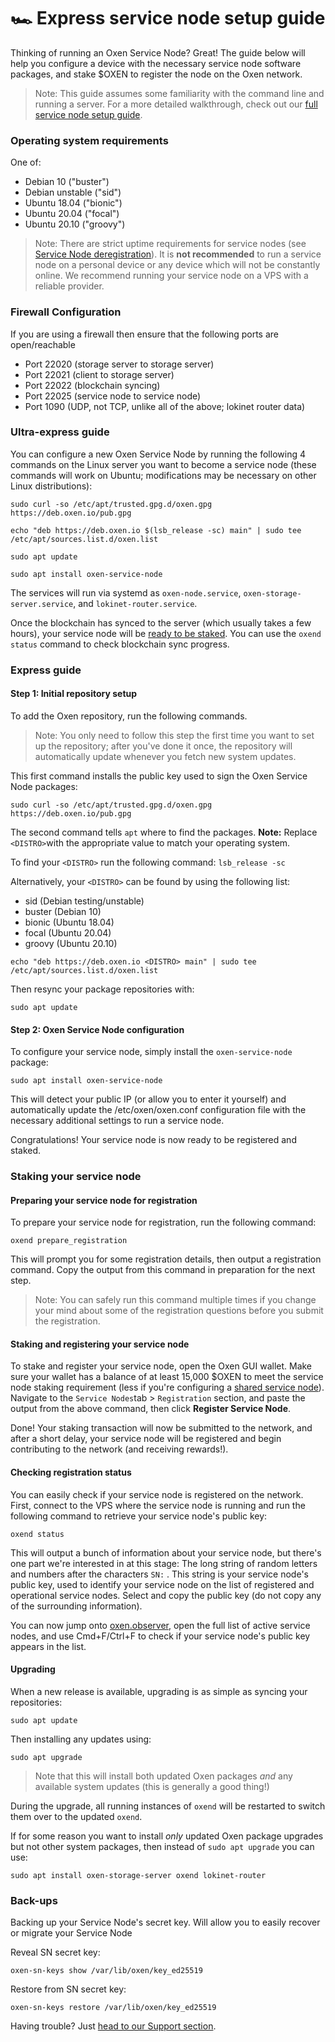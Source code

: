 # 🏎 Express service node setup guide

Thinking of running an Oxen Service Node? Great! The guide below will help you configure a device with the necessary service node software packages, and stake $OXEN to register the node on the Oxen network.

> Note: This guide assumes some familiarity with the  command line and running a server. For a more detailed walkthrough, check out our [full service node setup guide](full-service-node-setup-guide.md).

### Operating system requirements

One of:

* Debian 10 \("buster"\)
* Debian unstable \("sid"\)
* Ubuntu 18.04 \("bionic"\)
* Ubuntu 20.04 \("focal"\)
* Ubuntu 20.10 \("groovy"\)

> Note: There are strict uptime requirements for service nodes \(see [Service Node deregistration](service-node-deregistration.md)\). It is **not recommended** to run a service node on a personal device or any device which will not be constantly online. We recommend running your service node on a VPS with a reliable provider.

### Firewall Configuration

If you are using a firewall then ensure that the following ports are open/reachable

* Port 22020 \(storage server to storage server\)
* Port 22021 \(client to storage server\)
* Port 22022 \(blockchain syncing\)
* Port 22025 \(service node to service node\)
* Port 1090 \(UDP, not TCP, unlike all of the above; lokinet router data\)

### Ultra-express guide

You can configure a new Oxen Service Node by running the following 4 commands on the Linux server you want to become a service node \(these commands will work on Ubuntu; modifications may be necessary on other Linux distributions\):

```text
sudo curl -so /etc/apt/trusted.gpg.d/oxen.gpg https://deb.oxen.io/pub.gpg

echo "deb https://deb.oxen.io $(lsb_release -sc) main" | sudo tee /etc/apt/sources.list.d/oxen.list

sudo apt update

sudo apt install oxen-service-node
```

The services will run via systemd as `oxen-node.service`, `oxen-storage-server.service`, and `lokinet-router.service`.

Once the blockchain has synced to the server \(which usually takes a few hours\), your service node will be [ready to be staked](setting-up-an-oxen-service-node.md#staking-your-service-node). You can use the `oxend status` command to check blockchain sync progress.

### Express guide

#### Step 1: Initial repository setup

To add the Oxen repository, run the following commands.

> Note: You only need to follow this step the first time you want to set up the repository; after you've done it once, the repository will automatically update whenever you fetch new system updates.

This first command installs the public key used to sign the Oxen Service Node packages:

```text
sudo curl -so /etc/apt/trusted.gpg.d/oxen.gpg https://deb.oxen.io/pub.gpg
```

The second command tells `apt` where to find the packages. **Note:** Replace `<DISTRO>`with the appropriate value to match your operating system.

To find your `<DISTRO>` run the following command: `lsb_release -sc`

Alternatively, your `<DISTRO>` can be found by using the following list:

* sid      \(Debian testing/unstable\)
* buster   \(Debian 10\)
* bionic   \(Ubuntu 18.04\)
* focal     \(Ubuntu 20.04\)
* groovy    \(Ubuntu 20.10\)

```text
echo "deb https://deb.oxen.io <DISTRO> main" | sudo tee /etc/apt/sources.list.d/oxen.list
```

Then resync your package repositories with:

```text
sudo apt update
```

#### Step 2: Oxen Service Node configuration

To configure your service node, simply install the `oxen-service-node` package:

```text
sudo apt install oxen-service-node
```

This will detect your public IP \(or allow you to enter it yourself\) and automatically update the /etc/oxen/oxen.conf configuration file with the necessary additional settings to run a service node.

Congratulations! Your service node is now ready to be registered and staked.

### Staking your service node

#### Preparing your service node for registration

To prepare your service node for registration, run the following command:

```text
oxend prepare_registration
```

This will prompt you for some registration details, then output a registration command. Copy the output from this command in preparation for the next step.

> Note: You can safely run this command multiple times if you change your mind about some of the registration questions before you submit the registration.

#### Staking and registering your service node

To stake and register your service node, open the Oxen GUI wallet. Make sure your wallet has a balance of at least 15,000 $OXEN to meet the service node staking requirement \(less if you're configuring a [shared service node](full-service-node-setup-guide.md#5-2-setting-up-a-pooled-service-node)\). Navigate to the `Service Nodes`tab &gt; `Registration` section, and paste the output from the above command, then click **Register Service Node**. 

Done! Your staking transaction will now be submitted to the network, and after a short delay, your service node will be registered and begin contributing to the network \(and receiving rewards!\).

#### Checking registration status

You can easily check if your service node is registered on the network. First, connect to the VPS where the service node is running and run the following command to retrieve your service node's public key:

```text
oxend status
```

This will output a bunch of information about your service node, but there's one part we're interested in at this stage: The long string of random letters and numbers after the characters `SN:` . This string is your service node's public key, used to identify your service node on the list of registered and operational service nodes. Select and copy the public key \(do not copy any of the surrounding information\).

You can now jump onto [oxen.observer](https://oxen.observer/), open the full list of active service nodes, and use Cmd+F/Ctrl+F to check if your service node's public key appears in the list.

#### Upgrading

When a new release is available, upgrading is as simple as syncing your repositories:

```text
sudo apt update
```

Then installing any updates using:

```text
sudo apt upgrade
```

> Note that this will install both updated Oxen packages _and_ any available system updates \(this is generally a good thing!\)

During the upgrade, all running instances of `oxend` will be restarted to switch them over to the updated `oxend`.

If for some reason you want to install _only_ updated Oxen package upgrades but not other system packages, then instead of `sudo apt upgrade` you can use:

```text
sudo apt install oxen-storage-server oxend lokinet-router
```

### Back-ups

Backing up your Service Node's secret key. Will allow you to easily recover or migrate your Service Node

Reveal SN secret key:

```text
oxen-sn-keys show /var/lib/oxen/key_ed25519
```

Restore from SN secret key:

```text
oxen-sn-keys restore /var/lib/oxen/key_ed25519
```

Having trouble? Just [head to our Support section](../../support.md).

